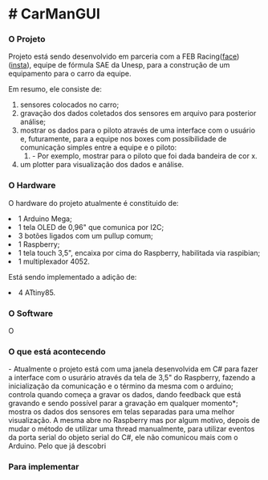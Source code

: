<body>
<H1> # CarManGUI </H1>

<H3> O Projeto </H3>
 
<p>Projeto está sendo desenvolvido em parceria com a FEB Racing(<a href="https://www.facebook.com/equipefebracing">face</a>)(<a href="https://www.instagram.com/febracing/?hl=pt">insta</a>), equipe de fórmula SAE da Unesp, para a construção de um equipamento para o carro da equipe.</p>

<p>Em resumo, ele consiste de:
 <ol>
  <li>sensores colocados no carro;</li>
  <li>gravação dos dados coletados dos sensores em arquivo para posterior análise;</li>
  <li>mostrar os dados para o piloto através de uma interface com o usuário e, futuramente, para a equipe nos boxes com possibilidade de comunicação simples entre a equipe e o piloto:<ol><li> - Por exemplo, mostrar para o piloto que foi dada bandeira de cor x.</li></ol></li>
  <li>um plotter para visualização dos dados e análise.</li>
 </ol>
</p>

<H3> O Hardware </H3> 
   
<p>O  hardware do projeto atualmente é constituido de:
  <li>1 Arduino Mega;</li>
  <li>1 tela OLED de 0,96" que comunica por I2C;</li>
  <li>3 botões ligados com um pullup comum;</li>
  <li>1 Raspberry;</li>
  <li>1 tela touch 3,5", encaixa por cima do Raspberry, habilitada via raspibian;</li>
  <li>1 multiplexador 4052.</li>
</p>  
  
<p>Está sendo implementado a adição de:
  <li>4 ATtiny85. </li>
</p>

<H3> O Software </H3>

<p>O </p>

<H3> O que está acontecendo </H3>


<p>- Atualmente o projeto está com uma janela desenvolvida em C# para fazer a interface com o usurário através da tela de 3,5" do Raspberry, fazendo a inicialização da comunicação e o término da mesma com o arduino; controla quando começa a gravar os dados, dando feedback que está gravando e sendo possível parar a gravação em qualquer momento*; mostra os dados dos sensores em telas separadas para uma melhor visualização.
A mesma abre no Raspberry mas por algum motivo, depois de mudar o método de utilizar uma thread manualmente, para utilizar eventos da porta serial do objeto serial do C#, ele não comunicou mais com o Arduino. Pelo que já descobri
 </p>
 
<H3> Para implementar </H3>
</body>
